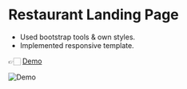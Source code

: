 # Restaurant Landing Page

- Used bootstrap tools & own styles.
- Implemented responsive template.

👉🏻 [Demo](file:///C:/Users/ASUS/Downloads/restaurant-website/index.html#reservations)

![Demo](img/demo.gif)
